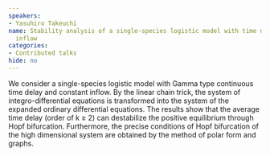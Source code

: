 ```yaml
---
speakers:
- Yasuhiro Takeuchi
name: Stability analysis of a single-species logistic model with time delay and constant
  inflow
categories:
- Contributed talks
hide: no
---
```

We consider a single-species logistic model with Gamma type continuous time delay and constant inflow. By the linear chain trick, the system of integro-differential equations is transformed into the system of the expanded ordinary differential equations. The results show that the average time delay (order of k ≥ 2) can destabilize the positive equilibrium through Hopf bifurcation. Furthermore, the precise conditions of Hopf bifurcation of the high dimensional system are obtained by the method of polar form and graphs.
